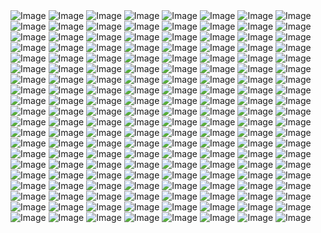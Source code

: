 <img src="0001.jpg" alt="Image">
<img src="0002.jpg" alt="Image">
<img src="0003.jpg" alt="Image">
<img src="0004.jpg" alt="Image">
<img src="0005.jpg" alt="Image">
<img src="0006.jpg" alt="Image">
<img src="0007.jpg" alt="Image">
<img src="0008.jpg" alt="Image">
<img src="0009.jpg" alt="Image">
<img src="0010.jpg" alt="Image">
<img src="0011.jpg" alt="Image">
<img src="0012.jpg" alt="Image">
<img src="0013.jpg" alt="Image">
<img src="0014.jpg" alt="Image">
<img src="0015.jpg" alt="Image">
<img src="0016.jpg" alt="Image">
<img src="0017.jpg" alt="Image">
<img src="0018.jpg" alt="Image">
<img src="0019.jpg" alt="Image">
<img src="0020.jpg" alt="Image">
<img src="0021.jpg" alt="Image">
<img src="0022.jpg" alt="Image">
<img src="0023.jpg" alt="Image">
<img src="0024.jpg" alt="Image">
<img src="0025.jpg" alt="Image">
<img src="0026.jpg" alt="Image">
<img src="0027.jpg" alt="Image">
<img src="0028.jpg" alt="Image">
<img src="0029.jpg" alt="Image">
<img src="0030.jpg" alt="Image">
<img src="0031.jpg" alt="Image">
<img src="0032.jpg" alt="Image">
<img src="0033.jpg" alt="Image">
<img src="0034.jpg" alt="Image">
<img src="0035.jpg" alt="Image">
<img src="0036.jpg" alt="Image">
<img src="0037.jpg" alt="Image">
<img src="0038.jpg" alt="Image">
<img src="0039.jpg" alt="Image">
<img src="0040.jpg" alt="Image">
<img src="0041.jpg" alt="Image">
<img src="0042.jpg" alt="Image">
<img src="0043.jpg" alt="Image">
<img src="0044.jpg" alt="Image">
<img src="0045.jpg" alt="Image">
<img src="0046.jpg" alt="Image">
<img src="0047.jpg" alt="Image">
<img src="0048.jpg" alt="Image">
<img src="0049.jpg" alt="Image">
<img src="0050.jpg" alt="Image">
<img src="0051.jpg" alt="Image">
<img src="0052.jpg" alt="Image">
<img src="0053.jpg" alt="Image">
<img src="0054.jpg" alt="Image">
<img src="0055.jpg" alt="Image">
<img src="0056.jpg" alt="Image">
<img src="0057.jpg" alt="Image">
<img src="0058.jpg" alt="Image">
<img src="0059.jpg" alt="Image">
<img src="0060.jpg" alt="Image">
<img src="0061.jpg" alt="Image">
<img src="0062.jpg" alt="Image">
<img src="0063.jpg" alt="Image">
<img src="0064.jpg" alt="Image">
<img src="0065.jpg" alt="Image">
<img src="0066.jpg" alt="Image">
<img src="0067.jpg" alt="Image">
<img src="0068.jpg" alt="Image">
<img src="0069.jpg" alt="Image">
<img src="0070.jpg" alt="Image">
<img src="0071.jpg" alt="Image">
<img src="0072.jpg" alt="Image">
<img src="0073.jpg" alt="Image">
<img src="0074.jpg" alt="Image">
<img src="0075.jpg" alt="Image">
<img src="0076.jpg" alt="Image">
<img src="0077.jpg" alt="Image">
<img src="0078.jpg" alt="Image">
<img src="0079.jpg" alt="Image">
<img src="0080.jpg" alt="Image">
<img src="0081.jpg" alt="Image">
<img src="0082.jpg" alt="Image">
<img src="0083.jpg" alt="Image">
<img src="0084.jpg" alt="Image">
<img src="0085.jpg" alt="Image">
<img src="0086.jpg" alt="Image">
<img src="0087.jpg" alt="Image">
<img src="0088.jpg" alt="Image">
<img src="0089.jpg" alt="Image">
<img src="0090.jpg" alt="Image">
<img src="0091.jpg" alt="Image">
<img src="0092.jpg" alt="Image">
<img src="0093.jpg" alt="Image">
<img src="0094.jpg" alt="Image">
<img src="0095.jpg" alt="Image">
<img src="0096.jpg" alt="Image">
<img src="0097.jpg" alt="Image">
<img src="0098.jpg" alt="Image">
<img src="0099.jpg" alt="Image">
<img src="0100.jpg" alt="Image">
<img src="0101.jpg" alt="Image">
<img src="0102.jpg" alt="Image">
<img src="0103.jpg" alt="Image">
<img src="0104.jpg" alt="Image">
<img src="0105.jpg" alt="Image">
<img src="0106.jpg" alt="Image">
<img src="0107.jpg" alt="Image">
<img src="0108.jpg" alt="Image">
<img src="0109.jpg" alt="Image">
<img src="0110.jpg" alt="Image">
<img src="0111.jpg" alt="Image">
<img src="0112.jpg" alt="Image">
<img src="0113.jpg" alt="Image">
<img src="0114.jpg" alt="Image">
<img src="0115.jpg" alt="Image">
<img src="0116.jpg" alt="Image">
<img src="0117.jpg" alt="Image">
<img src="0118.jpg" alt="Image">
<img src="0119.jpg" alt="Image">
<img src="0120.jpg" alt="Image">
<img src="0121.jpg" alt="Image">
<img src="0122.jpg" alt="Image">
<img src="0123.jpg" alt="Image">
<img src="0124.jpg" alt="Image">
<img src="0125.jpg" alt="Image">
<img src="0126.jpg" alt="Image">
<img src="0127.jpg" alt="Image">
<img src="0128.jpg" alt="Image">
<img src="0129.jpg" alt="Image">
<img src="0130.jpg" alt="Image">
<img src="0131.jpg" alt="Image">
<img src="0132.jpg" alt="Image">
<img src="0133.jpg" alt="Image">
<img src="0134.jpg" alt="Image">
<img src="0135.jpg" alt="Image">
<img src="0136.jpg" alt="Image">
<img src="0137.jpg" alt="Image">
<img src="0138.jpg" alt="Image">
<img src="0139.jpg" alt="Image">
<img src="0140.jpg" alt="Image">
<img src="0141.jpg" alt="Image">
<img src="0142.jpg" alt="Image">
<img src="0143.jpg" alt="Image">
<img src="0144.jpg" alt="Image">
<img src="0145.jpg" alt="Image">
<img src="0146.jpg" alt="Image">
<img src="0147.jpg" alt="Image">
<img src="0148.jpg" alt="Image">
<img src="0149.jpg" alt="Image">
<img src="0150.jpg" alt="Image">
<img src="0151.jpg" alt="Image">
<img src="0152.jpg" alt="Image">
<img src="0153.jpg" alt="Image">
<img src="0154.jpg" alt="Image">
<img src="0155.jpg" alt="Image">
<img src="0156.jpg" alt="Image">
<img src="0157.jpg" alt="Image">
<img src="0158.jpg" alt="Image">
<img src="0159.jpg" alt="Image">
<img src="0160.jpg" alt="Image">
